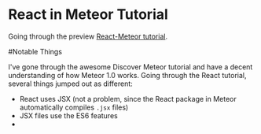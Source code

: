 React in Meteor Tutorial
========================

Going through the preview [React-Meteor tutorial](http://tutorial-viewer.meteor.com/tutorial/0/react).

#Notable Things

I've gone through the awesome Discover Meteor tutorial and have a decent understanding of how Meteor 1.0 works. Going through the React tutorial, several things jumped out as different:

- React uses JSX (not a problem, since the React package in Meteor automatically compiles `.jsx` files)
- JSX files use the ES6 features
- 